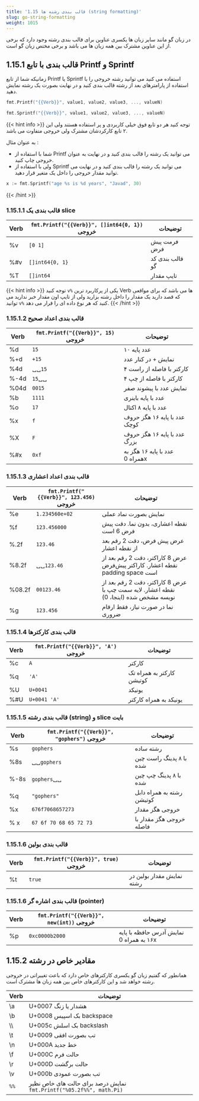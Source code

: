 ```yaml
---
title: '1.15 قالب بندی رشته ها (string formatting)'
slug: go-string-formatting
weight: 1015
---
```


در زبان گو مانند سایر زبان ها یکسری عناوین برای قالب بندی رشته وجود دارد که برخی از این عناوین مشترک بین همه زبان ها می باشد و برخی مختص زبان گو است.

## 1.15.1 قالب بندی با تابع Printf و Sprintf

زمانیکه شما از تابع Printf یا Sprintf استفاده می کنید می توانید رشته خروجی را با استفاده از پارامترهای بعد از رشته قالب بندی کنید و در نهایت بصورت یک رشته نمایش دهید.

```go
fmt.Printf("{{Verb}}", value1, value2, value3, ..., valueN)
```

```go
fmt.Sprintf("{{Verb}}", value1, value2, value3, ..., valueN)
```

{{< hint info >}}
توجه کنید هر دو تابع فوق خیلی کاربردی و پر استفاده هستند ولی این ۲ تابع کارکردشان مشترک ولی خروجی متفاوت می باشد.

به عنوان مثال :

- شما با استفاده از Printf می توانید یک رشته را قالب بندی کنید و در نهایت به عنوان خروجی چاپ کنید.
- ولی با استفاده از Sprintf می توانید یک رشته را قالب بندی کنید و در نهایت می توانید مقدار خروجی را داخل یک متغیر قرار دهید.

```go
x := fmt.Sprintf("age %s is %d years", "Javad", 30)
```

{{< /hint >}}

### 1.15.1.1 قالب بندی یک slice

| Verb  | `fmt.Printf("{{Verb}}", []int64{0, 1})` خروجی | توضیحات           |
|---|----------|-------------|
| %v | `[0 1]`    | فرمت پیش فرض     |
| %#v | `[]int64{0, 1}`    | قالب بندی کد گو     |
| %T | `[]int64`    | تایپ مقدار     |


{{< hint info >}}
توجه کنید `v%` یکی از پرکاربرد ترین Verb ها می باشد که برای مواقعی که قصد دارید یک مقدار را داخل رشته بزارید ولی از تایپ اون مقدار خبر ندارید می توانید `v%` کنید که هر نوع داده ای را قرار می دهد.
{{< /hint >}}


### 1.15.1.2 قالب بندی اعداد صحیح

| Verb  | `fmt.Printf("{{Verb}}", 15)` خروجی | توضیحات           |
|---|----------|-------------|
| %d | `15`    | عدد پایه ۱۰     |
| %+d | `+15`    | نمایش + در کنار عدد    |
| %4d | ␣␣`15`    | ۴ کارکتر با فاصله از راست     |
| %-4d | `15`␣␣    | ۴ کارکتر با فاصله از چپ     |
| %04d | `0015`    | نمایش عدد با پیشوند صفر    |
| %b | `1111`    | عدد با پایه باینری    |
| %o | `17`    | عدد با پایه ۸ اکتال     |
| %x | `f`    | عدد با پایه ۱۶ هگز حروف کوچک    |
| %X | `F`    | عدد با پایه ۱۶ هگز حروف بزرگ      |
| %#x | `0xf`    | عدد با پایه ۱۶ هگز به همراه 0x      |


### 1.15.1.3 قالب بندی اعداد اعشاری

| Verb  | `fmt.Printf("{{Verb}}", 123.456)` خروجی | توضیحات           |
|---|----------|-------------|
| %e | `1.234560e+02`  | نمایش بصورت نماد عملی     |
| %f | `123.456000`    | نقطه اعشاری، بدون نما. دقت پیش فرض 6 است    |
| %.2f | `123.46`    | عرض پیش فرض، دقت 2 رقم بعد از نقطه اعشار    |
| %8.2f | ␣␣`123.46`  | عرض 8 کاراکتر، دقت 2 رقم بعد از نقطه اعشار. کاراکتر پیش‌فرض padding space است     |
| %08.2f | `00123.46`    | عرض 8 کاراکتر، دقت 2 رقم بعد از نقطه اعشار. لایه سمت چپ با نویسه مشخص شده (اینجا، 0)     |
| %g | `123.456`    | نما در صورت نیاز، فقط ارقام ضروری    |


### 1.15.1.4 قالب بندی کارکترها

| Verb  | `fmt.Printf("{{Verb}}", 'A')` خروجی | توضیحات           |
|---|----------|-------------|
| %c | `A`    | کارکتر    |
| %q | `'A'`    | کارکتر به همراه تک کوتیشن     |
| %U | `U+0041`    | یونیکد     |
| %#U | `U+0041 'A'`    | یونیکد به همراه کارکتر     |



### 1.15.1.5 قالب بندی رشته (string) و slice بایت

| Verb  | `fmt.Printf("{{Verb}}", "gophers")` خروجی | توضیحات           |
|---|----------|-------------|
| %s | `gophers`    | رشته ساده    |
| %8s | ␣␣`gophers`  | با ۸ پدینگ راست چین شده    |
| %-8s | `gophers`␣␣    | با ۸ پدینگ چپ چین شده    |
| %q |`"gophers"`   | رشته به همراه دابل کوتیشن    |
| %x | `676f7068657273`    | خروجی هگز مقدار    |
| % x | `67 6f 70 68 65 72 73`    | خروجی هگز مقدار با فاصله    |


### 1.15.1.6 قالب بندی بولین

| Verb  | `fmt.Printf("{{Verb}}", true)` خروجی | توضیحات           |
|---|----------|-------------|
| %t | `true`    | نمایش مقدار بولین در رشته   |



### 1.15.1.6 قالب بندی اشاره گر (pointer)

| Verb  | `fmt.Printf("{{Verb}}", new(int))` خروجی | توضیحات           |
|---|----------|-------------|
| %p | `0xc0000b2000`    | نمایش آدرس حافظه با پایه ۱۶ به همراه 0x   |


## 1.15.2 مقادیر خاص در رشته

همانطور که گفتیم زبان گو یکسری کارکترهای خاص دارد که باعث تغییراتی در خروجی رشته خواهد شد و این کارکترهای خاص بین همه زبان ها مشترک است.


| Verb  | توضیحات  |
|---|----------|
| \a |  U+0007 هشدار یا زنگ  |
| \b |  U+0008 بک اسپیس backspace  |
| \\\ |  U+005c بک اسلش backslash  |
| \t |  U+0009 تب بصورت افقی  |
| \n |  U+000A خط جدید  |
| \f |  U+000C حالت فرم  |
| \r |  U+000D حالت برگشت  |
| \v |  U+000b تب بصورت عمودی  |
| `%%` |  نمایش درصد برای حالت های خاص نظیر `fmt.Printf("%05.2f%%", math.Pi)`  |
